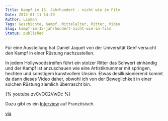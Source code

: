 ```yaml
---
Title: Kampf im 15. Jahrhundert - nicht wie im Film
Date: 2012-01-11 14:39
Author: Lioman
Tags: Geschichte, Kampf, Mittelalter, Ritter, Video
Slug: kampf-im-15-jahrhundert-nicht-wie-im-film
Status: published
---
```


Für eine Ausstellung hat Daniel Jaquet von der Universität Genf versucht
den Kampf in einer Rüstung nachzustellen.

In jedem Hollywoodstreifen führt ein stolzer Ritter das Schwert
einhändig und der Kampf ist anzuschauen wie eine Artistiknummer mit
springen, hechten und sonstigem kunstvollem Unsinn. Etwas
desillusionierend kommt da dann dieses Video daher, obwohl ich von der
Beweglichkeit in einer solchen Rüstung ziemlich überrascht bin.

{% youtube zvCvOC2VwDc %}

Dazu gibt es ein [Interview](http://www.youtube.com/v/cVLIZWR8k50)
auf Französisch.

[via](http://www.seitvertreib.de/2012/01/11/wie-ritter-wirklich-gekampft-haben/)
